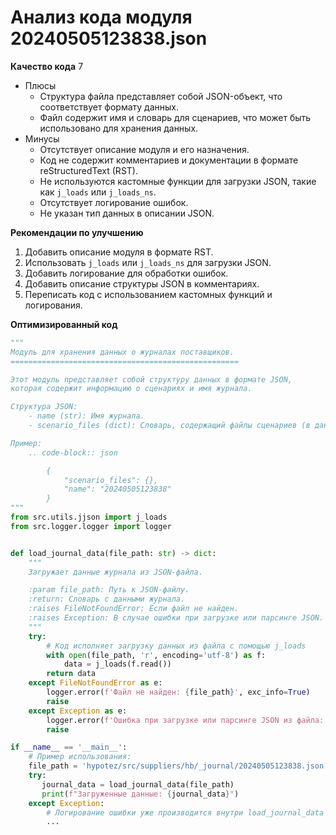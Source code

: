 # Анализ кода модуля 20240505123838.json

**Качество кода**
7
- Плюсы
    - Структура файла представляет собой JSON-объект, что соответствует формату данных.
    - Файл содержит имя и словарь для сценариев, что может быть использовано для хранения данных.
- Минусы
    - Отсутствует описание модуля и его назначения.
    - Код не содержит комментариев и документации в формате reStructuredText (RST).
    - Не используются кастомные функции для загрузки JSON, такие как `j_loads` или `j_loads_ns`.
    - Отсутствует логирование ошибок.
    - Не указан тип данных в описании JSON.

**Рекомендации по улучшению**

1.  Добавить описание модуля в формате RST.
2.  Использовать `j_loads` или `j_loads_ns` для загрузки JSON.
3.  Добавить логирование для обработки ошибок.
4.  Добавить описание структуры JSON в комментариях.
5.  Переписать код с использованием кастомных функций и логирования.

**Оптимизированный код**

```python
"""
Модуль для хранения данных о журналах поставщиков.
===================================================

Этот модуль представляет собой структуру данных в формате JSON,
которая содержит информацию о сценариях и имя журнала.

Структура JSON:
    - name (str): Имя журнала.
    - scenario_files (dict): Словарь, содержащий файлы сценариев (в данном случае пустой).

Пример:
    .. code-block:: json

        {
            "scenario_files": {},
            "name": "20240505123838"
        }
"""
from src.utils.jjson import j_loads
from src.logger.logger import logger


def load_journal_data(file_path: str) -> dict:
    """
    Загружает данные журнала из JSON-файла.

    :param file_path: Путь к JSON-файлу.
    :return: Словарь с данными журнала.
    :raises FileNotFoundError: Если файл не найден.
    :raises Exception: В случае ошибки при загрузке или парсинге JSON.
    """
    try:
        # Код исполняет загрузку данных из файла с помощью j_loads
        with open(file_path, 'r', encoding='utf-8') as f:
            data = j_loads(f.read())
        return data
    except FileNotFoundError as e:
        logger.error(f'Файл не найден: {file_path}', exc_info=True)
        raise
    except Exception as e:
        logger.error(f'Ошибка при загрузке или парсинге JSON из файла: {file_path}', exc_info=True)
        raise

if __name__ == '__main__':
    # Пример использования:
    file_path = 'hypotez/src/suppliers/hb/_journal/20240505123838.json'
    try:
       journal_data = load_journal_data(file_path)
       print(f"Загруженные данные: {journal_data}")
    except Exception:
        # Логирование ошибки уже производится внутри load_journal_data
        ...
```